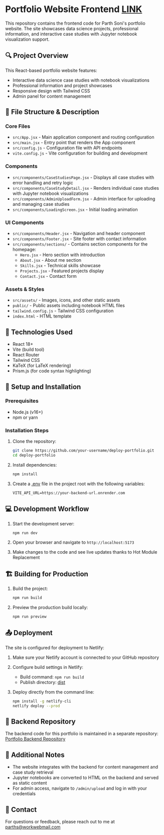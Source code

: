 # Portfolio Website Frontend [LINK](https://parth-soni.netlify.app/)

This repository contains the frontend code for Parth Soni's portfolio website. The site showcases data science projects, professional information, and interactive case studies with Jupyter notebook visualization support.

## 🔍 Project Overview

This React-based portfolio website features:
- Interactive data science case studies with notebook visualizations
- Professional information and project showcases
- Responsive design with Tailwind CSS
- Admin panel for content management

## 📁 File Structure & Description

### Core Files

- `src/App.jsx` - Main application component and routing configuration
- `src/main.jsx` - Entry point that renders the App component
- `src/config.js` - Configuration file with API endpoints
- `vite.config.js` - Vite configuration for building and development

### Components

- `src/components/CaseStudiesPage.jsx` - Displays all case studies with error handling and retry logic
- `src/components/CaseStudyDetail.jsx` - Renders individual case studies with Jupyter notebook visualizations
- `src/components/AdminUploadForm.jsx` - Admin interface for uploading and managing case studies
- `src/components/LoadingScreen.jsx` - Initial loading animation

### UI Components

- `src/components/Header.jsx` - Navigation and header component
- `src/components/Footer.jsx` - Site footer with contact information
- `src/components/sections/` - Contains section components for the homepage:
  - `Hero.jsx` - Hero section with introduction
  - `About.jsx` - About me section
  - `Skills.jsx` - Technical skills showcase
  - `Projects.jsx` - Featured projects display
  - `Contact.jsx` - Contact form

### Assets & Styles

- `src/assets/` - Images, icons, and other static assets
- `public/` - Public assets including notebook HTML files
- `tailwind.config.js` - Tailwind CSS configuration
- `index.html` - HTML template

## 🔧 Technologies Used

- React 18+
- Vite (build tool)
- React Router
- Tailwind CSS
- KaTeX (for LaTeX rendering)
- Prism.js (for code syntax highlighting)

## 🚀 Setup and Installation

### Prerequisites

- Node.js (v16+)
- npm or yarn

### Installation Steps

1. Clone the repository:

    ```bash
    git clone https://github.com/your-username/deploy-portfolio.git
    cd deploy-portfolio
    ```

2. Install dependencies:

    ```bash
    npm install
    ```

3. Create a [.env](http://_vscodecontentref_/0) file in the project root with the following variables:

    ```
    VITE_API_URL=https://your-backend-url.onrender.com
    ```

## 💻 Development Workflow

1. Start the development server:

    ```bash
    npm run dev
    ```

2. Open your browser and navigate to `http://localhost:5173`

3. Make changes to the code and see live updates thanks to Hot Module Replacement

## 🏗️ Building for Production

1. Build the project:

    ```bash
    npm run build
    ```

2. Preview the production build locally:

    ```bash
    npm run preview
    ```

## 📤 Deployment

The site is configured for deployment to Netlify:

1. Make sure your Netlify account is connected to your GitHub repository

2. Configure build settings in Netlify:
   - Build command: `npm run build`
   - Publish directory: [dist](http://_vscodecontentref_/1)

3. Deploy directly from the command line:

    ```bash
    npm install -g netlify-cli
    netlify deploy --prod
    ```

## 🔌 Backend Repository

The backend code for this portfolio is maintained in a separate repository:
[Portfolio Backend Repository](https://github.com/ParthSoni-CS/portfolio-backend)

## 📝 Additional Notes

- The website integrates with the backend for content management and case study retrieval
- Jupyter notebooks are converted to HTML on the backend and served as static content
- For admin access, navigate to `/admin/upload` and log in with your credentials

## 📧 Contact

For questions or feedback, please reach out to me at [parths@workwebmail.com](mailto:parths@workwebmail.com)
